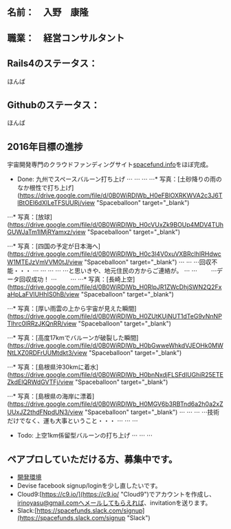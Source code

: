## 名前：　入野　康隆

## 職業：　経営コンサルタント

## Rails4のステータス：
ほんば

## Githubのステータス：
ほんば

## 2016年目標の進捗
宇宙開発専門のクラウドファンディングサイト[spacefund.info](http://www.spacefund.info/ja/hello "Spacefund")をほぼ完成。

* Done: 九州でスペースバルーン打ち上げ
⋅⋅⋅
⋅⋅⋅
⋅⋅⋅
⋅⋅⋅* 写真：[土砂降りの雨のなか根性で打ち上げ](https://drive.google.com/file/d/0B0WiRDlWb_H0eFBlOXRKWVA2c3J6TlBtOEl6dXlLeTFSUURj/view "Spaceballoon" target="_blank")

⋅⋅⋅* 写真：[放球](https://drive.google.com/file/d/0B0WiRDlWb_H0cVUxZk9BOUp4MDV4TUhGUWJaTm1IMjRYamxz/view "Spaceballoon" target="_blank")

⋅⋅⋅* 写真：[四国の予定が日本海へ](https://drive.google.com/file/d/0B0WiRDlWb_H0c3l4V0xuVXBRclhIRHdwcW1MTEJzVmVVM0tJ/view "Spaceballoon" target="_blank")
⋅⋅⋅
⋅⋅⋅
⋅⋅⋅回収不能・・・
⋅⋅⋅
⋅⋅⋅
⋅⋅⋅
⋅⋅⋅
⋅⋅⋅と思いきや、地元住民の方からご連絡が。
⋅⋅⋅
⋅⋅⋅　　
⋅⋅⋅データ回収成功！
⋅⋅⋅　　
⋅⋅⋅
⋅⋅⋅* 写真：[長崎上空](https://drive.google.com/file/d/0B0WiRDlWb_H0RlpJR1ZWcDhjSWN2Q2FxaHpLaFVlUHhIS0hB/view "Spaceballoon" target="_blank")

⋅⋅⋅* 写真：[厚い雨雲の上から宇宙が見えた瞬間](https://drive.google.com/file/d/0B0WiRDlWb_H0ZUtKUjNUT1dTeG9vNnNPTlhrc0lRRzJKQnRR/view "Spaceballoon" target="_blank")

⋅⋅⋅* 写真：[高度17kmでバルーンが破裂した瞬間](https://drive.google.com/file/d/0B0WiRDlWb_H0bGwweWhkdVJEOHk0MWNtLXZ0RDFrUUMtdkt3/view "Spaceballoon" target="_blank")

⋅⋅⋅* 写真：[島根県沖30kmに着水](https://drive.google.com/file/d/0B0WiRDlWb_H0bnNxdjFLSFdIUGhiR25ETEZkdElQRWdGVTFj/view "Spaceballoon" target="_blank")

⋅⋅⋅* 写真：[島根県の海岸に漂着](https://drive.google.com/file/d/0B0WiRDlWb_H0MGV6b3RBTnd6a2h0a2xZUUxJZ2thdFNpdUN3/view "Spaceballoon" target="_blank")
⋅⋅⋅
⋅⋅⋅
⋅⋅⋅
⋅⋅⋅技術だけでなく、運も大事ということ・・・
⋅⋅⋅
⋅⋅⋅
⋅⋅⋅
* Todo: 上空1km係留型バルーンの打ち上げ 
⋅⋅⋅
⋅⋅⋅
⋅⋅⋅
## ペアプロしていただける方、募集中です。
  * [開発環境](https://spacefund-irinoyasu.c9users.io "Spacefund development")
  * Devise facebook signup/loginを少し直したいです。
  * Cloud9:[https://c9.io/](https://c9.io/ "Cloud9")でアカウントを作成し、irinoyasu@gmail.comへメールしてもらえれば、invitationを送ります。
  * Slack:[https://spacefunds.slack.com/signup](https://spacefunds.slack.com/signup "Slack")
